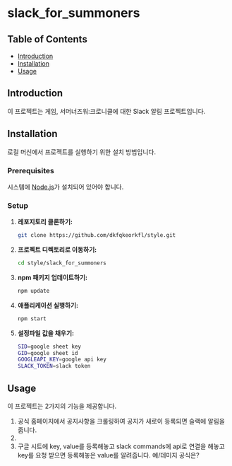 # slack_for_summoners

## Table of Contents
- [Introduction](#introduction)
- [Installation](#installation)
- [Usage](#usage)

## Introduction
이 프로젝트는 게임, 서머너즈워:크로니클에 대한 Slack 알림 프로젝트입니다.

## Installation
로컬 머신에서 프로젝트를 실행하기 위한 설치 방법입니다.

### Prerequisites
시스템에 [Node.js](https://nodejs.org/)가 설치되어 있어야 합니다.

### Setup
1. **레포지토리 클론하기:**
    ```bash
    git clone https://github.com/dkfqkeorkfl/style.git
    ```
2. **프로젝트 디렉토리로 이동하기:**
    ```bash
    cd style/slack_for_summoners
    ```
3. **npm 패키지 업데이트하기:**
    ```bash
    npm update
    ```
4. **애플리케이션 실행하기:**
    ```bash
    npm start
    ```

5. **설정파일 값을 채우기:**
    ```bash
    SID=google sheet key
    GID=google sheet id
    GOOGLEAPI_KEY=google api key
    SLACK_TOKEN=slack token
    ```

## Usage
이 프로젝트는 2가지의 기능을 제공합니다.

1) 공식 홈페이지에서 공지사항을 크롤링하여 공지가 새로이 등록되면 슬랙에 알림을 줍니다.
2) 
3) 구글 시트에 key, value를 등록해놓고 slack commands에 api로 연결을 해놓고 
   key를 요청 받으면 등록해놓은 value를 알려줍니다. 예/데미지 공식은?


